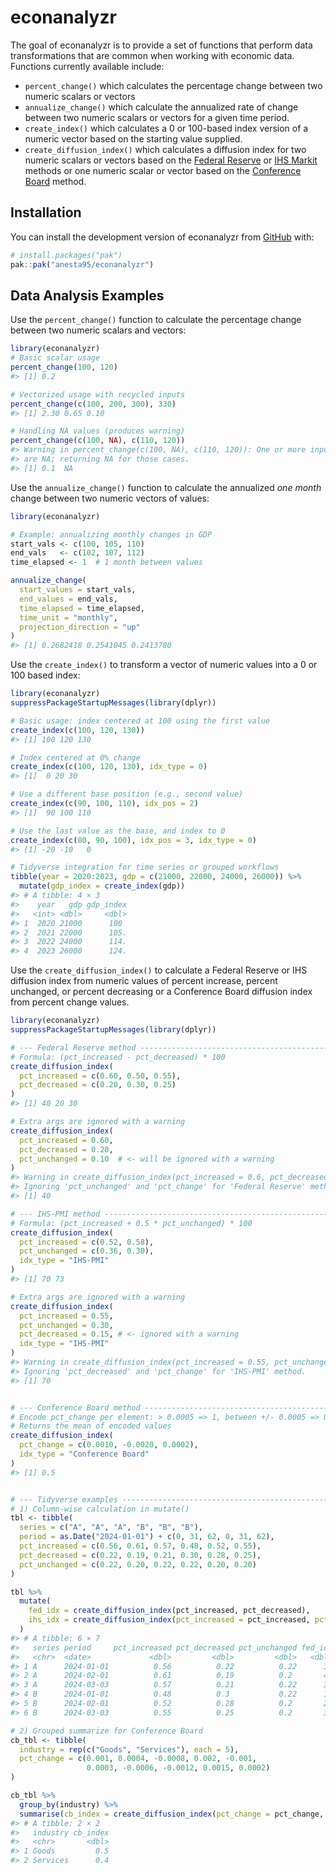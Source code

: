 
<!-- README.md is generated from README.Rmd. Please edit that file -->

# econanalyzr

<!-- badges: start -->

<!-- badges: end -->

The goal of econanalyzr is to provide a set of functions that perform
data transformations that are common when working with economic data.
Functions currently available include:

- `percent_change()` which calculates the percentage change between two
  numeric scalars or vectors
- `annualize_change()` which calculate the annualized rate of change
  between two numeric scalars or vectors for a given time period.
- `create_index()` which calculates a 0 or 100-based index version of a
  numeric vector based on the starting value supplied.
- `create_diffusion_index()` which calculates a diffusion index for two
  numeric scalars or vectors based on the [Federal
  Reserve](https://www.richmondfed.org/-/media/richmondfedorg/publications/research/economic_quarterly/2004/fall/pdf/harrisowenssarte.pdf)
  or [IHS
  Markit](https://cdn.ihsmarkit.com/www/pdf/1218/IHS-Markit-PMI-Introduction.pdf)
  methods or one numeric scalar or vector based on the [Conference
  Board](https://www.conference-board.org/data/bci/index.cfm?id=2180)
  method.

## Installation

You can install the development version of econanalyzr from
[GitHub](https://github.com/) with:

``` r
# install.packages("pak")
pak::pak("anesta95/econanalyzr")
```

## Data Analysis Examples

Use the `percent_change()` function to calculate the percentage change
between two numeric scalars and vectors:

``` r
library(econanalyzr)
# Basic scalar usage
percent_change(100, 120)
#> [1] 0.2

# Vectorized usage with recycled inputs
percent_change(c(100, 200, 300), 330)
#> [1] 2.30 0.65 0.10

# Handling NA values (produces warning)
percent_change(c(100, NA), c(110, 120))
#> Warning in percent_change(c(100, NA), c(110, 120)): One or more input values
#> are NA; returning NA for those cases.
#> [1] 0.1  NA
```

Use the `annualize_change()` function to calculate the annualized *one
month* change between two numeric vectors of values:

``` r
library(econanalyzr)

# Example: annualizing monthly changes in GDP
start_vals <- c(100, 105, 110)
end_vals   <- c(102, 107, 112)
time_elapsed <- 1  # 1 month between values

annualize_change(
  start_values = start_vals,
  end_values = end_vals,
  time_elapsed = time_elapsed,
  time_unit = "monthly",
  projection_direction = "up"
)
#> [1] 0.2682418 0.2541045 0.2413780
```

Use the `create_index()` to transform a vector of numeric values into a
0 or 100 based index:

``` r
library(econanalyzr)
suppressPackageStartupMessages(library(dplyr))

# Basic usage: index centered at 100 using the first value
create_index(c(100, 120, 130))
#> [1] 100 120 130

# Index centered at 0% change
create_index(c(100, 120, 130), idx_type = 0)
#> [1]  0 20 30

# Use a different base position (e.g., second value)
create_index(c(90, 100, 110), idx_pos = 2)
#> [1]  90 100 110

# Use the last value as the base, and index to 0
create_index(c(80, 90, 100), idx_pos = 3, idx_type = 0)
#> [1] -20 -10   0

# Tidyverse integration for time series or grouped workflows
tibble(year = 2020:2023, gdp = c(21000, 22000, 24000, 26000)) %>%
  mutate(gdp_index = create_index(gdp))
#> # A tibble: 4 × 3
#>    year   gdp gdp_index
#>   <int> <dbl>     <dbl>
#> 1  2020 21000      100 
#> 2  2021 22000      105.
#> 3  2022 24000      114.
#> 4  2023 26000      124.
```

Use the `create_diffusion_index()` to calculate a Federal Reserve or IHS
diffusion index from numeric values of percent increase, percent
unchanged, or percent decreasing or a Conference Board diffusion index
from percent change values.

``` r
library(econanalyzr)
suppressPackageStartupMessages(library(dplyr))

# --- Federal Reserve method -----------------------------------------------
# Formula: (pct_increased - pct_decreased) * 100
create_diffusion_index(
  pct_increased = c(0.60, 0.50, 0.55),
  pct_decreased = c(0.20, 0.30, 0.25)
)
#> [1] 40 20 30

# Extra args are ignored with a warning
create_diffusion_index(
  pct_increased = 0.60,
  pct_decreased = 0.20,
  pct_unchanged = 0.10  # <- will be ignored with a warning
)
#> Warning in create_diffusion_index(pct_increased = 0.6, pct_decreased = 0.2, :
#> Ignoring 'pct_unchanged' and 'pct_change' for 'Federal Reserve' method.
#> [1] 40

# --- IHS-PMI method --------------------------------------------------------
# Formula: (pct_increased + 0.5 * pct_unchanged) * 100
create_diffusion_index(
  pct_increased = c(0.52, 0.58),
  pct_unchanged = c(0.36, 0.30),
  idx_type = "IHS-PMI"
)
#> [1] 70 73

# Extra args are ignored with a warning
create_diffusion_index(
  pct_increased = 0.55,
  pct_unchanged = 0.30,
  pct_decreased = 0.15, # <- ignored with a warning
  idx_type = "IHS-PMI"
)
#> Warning in create_diffusion_index(pct_increased = 0.55, pct_unchanged = 0.3, :
#> Ignoring 'pct_decreased' and 'pct_change' for 'IHS-PMI' method.
#> [1] 70


# --- Conference Board method -----------------------------------------------
# Encode pct_change per element: > 0.0005 => 1, between +/- 0.0005 => 0.5, < -0.0005 => 0
# Returns the mean of encoded values
create_diffusion_index(
  pct_change = c(0.0010, -0.0020, 0.0002),
  idx_type = "Conference Board"
)
#> [1] 0.5


# --- Tidyverse examples -----------------------------------------------------
# 1) Column-wise calculation in mutate()
tbl <- tibble(
  series = c("A", "A", "A", "B", "B", "B"),
  period = as.Date("2024-01-01") + c(0, 31, 62, 0, 31, 62),
  pct_increased = c(0.56, 0.61, 0.57, 0.48, 0.52, 0.55),
  pct_decreased = c(0.22, 0.19, 0.21, 0.30, 0.28, 0.25),
  pct_unchanged = c(0.22, 0.20, 0.22, 0.22, 0.20, 0.20)
)

tbl %>%
  mutate(
    fed_idx = create_diffusion_index(pct_increased, pct_decreased),
    ihs_idx = create_diffusion_index(pct_increased = pct_increased, pct_unchanged = pct_unchanged, idx_type = "IHS-PMI")
  )
#> # A tibble: 6 × 7
#>   series period     pct_increased pct_decreased pct_unchanged fed_idx ihs_idx
#>   <chr>  <date>             <dbl>         <dbl>         <dbl>   <dbl>   <dbl>
#> 1 A      2024-01-01          0.56          0.22          0.22      34      67
#> 2 A      2024-02-01          0.61          0.19          0.2       42      71
#> 3 A      2024-03-03          0.57          0.21          0.22      36      68
#> 4 B      2024-01-01          0.48          0.3           0.22      18      59
#> 5 B      2024-02-01          0.52          0.28          0.2       24      62
#> 6 B      2024-03-03          0.55          0.25          0.2       30      65

# 2) Grouped summarize for Conference Board
cb_tbl <- tibble(
  industry = rep(c("Goods", "Services"), each = 5),
  pct_change = c(0.001, 0.0004, -0.0008, 0.002, -0.001,
                 0.0003, -0.0006, -0.0012, 0.0015, 0.0002)
)

cb_tbl %>%
  group_by(industry) %>%
  summarise(cb_index = create_diffusion_index(pct_change = pct_change, idx_type = "Conference Board"), .groups = "drop")
#> # A tibble: 2 × 2
#>   industry cb_index
#>   <chr>       <dbl>
#> 1 Goods         0.5
#> 2 Services      0.4
```
